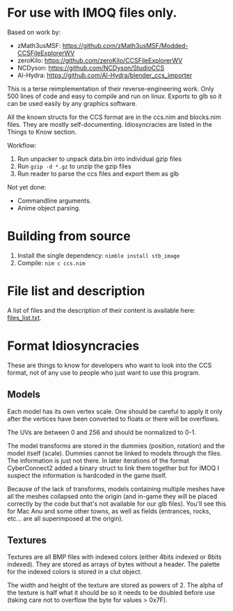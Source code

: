 # For use with IMOQ files only.

Based on work by:
* zMath3usMSF: https://github.com/zMath3usMSF/Modded-CCSFileExplorerWV
* zeroKilo:    https://github.com/zeroKilo/CCSFileExplorerWV
* NCDyson:     https://github.com/NCDyson/StudioCCS
* Al-Hydra:    https://github.com/Al-Hydra/blender_ccs_importer

This is a terse reimplementation of their reverse-engineering work.
Only 500 lines of code and easy to compile and run on linux.
Exports to glb so it can be used easily by any graphics software.

All the known structs for the CCS format are in the ccs.nim and blocks.nim files. They are mostly self-documenting. Idiosyncracies are listed in the Things to Know section.

Workflow:
1. Run unpacker to unpack data.bin into individual gzip files
2. Run `gzip -d *.gz` to unzip the gzip files
3. Run reader to parse the ccs files and export them as glb

Not yet done:
* Commandline arguments.
* Anime object parsing.

# Building from source

1. Install the single dependency: `nimble install stb_image`
2. Compile: `nim c ccs.nim`

# File list and description

A list of files and the description of their content is available here: [files_list.txt](files_list.txt).

# Format Idiosyncracies

These are things to know for developers who want to look into the CCS format, not of any use to people who just want to use this program.

## Models

Each model has its own vertex scale. One should be careful to apply it only after the vertices have been converted to floats or there will be overflows.

The UVs are between 0 and 256 and should be normalized to 0-1.

The model transforms are stored in the dummies (position, rotation) and the model itself (scale). Dummies cannot be linked to models through the files. The information is just not there. In later iterations of the format CyberConnect2 added a binary struct to link them together but for IMOQ I suspect the information is hardcoded in the game itself.

Because of the lack of transforms, models containing multiple meshes have all the meshes collapsed onto the origin (and in-game they will be placed correctly by the code but that's not available for our glb files). You'll see this for Mac Anu and some other towns, as well as fields (entrances, rocks, etc... are all superimposed at the origin).

## Textures

Textures are all BMP files with indexed colors (either 4bits indexed or 8bits indexed). They are stored as arrays of bytes without a header. The palette for the indexed colors is stored in a clut object.

The width and height of the texture are stored as powers of 2.
The alpha of the texture is half what it should be so it needs to be doubled before use (taking care not to overflow the byte for values > 0x7F).
